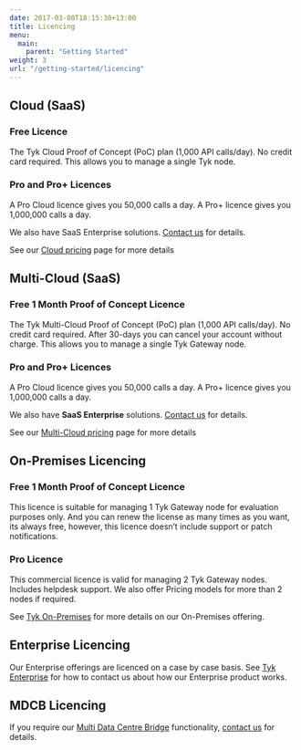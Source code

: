 ```yaml
--- 
date: 2017-03-08T18:15:30+13:00
title: Licencing
menu:
  main:
    parent: "Getting Started"
weight: 3
url: "/getting-started/licencing"
---
```


## Cloud (SaaS)

### Free Licence

The Tyk Cloud Proof of Concept (PoC) plan (1,000 API calls/day). No credit card required. This allows you to manage a single Tyk node.

### Pro and Pro+ Licences

A Pro Cloud licence gives you 50,000 calls a day. A Pro+ licence gives you 1,000,000 calls a day.

We also have SaaS Enterprise solutions. [Contact us](https://tyk.io/about/contact/#contact-us) for details.

See our [Cloud pricing](https://tyk.io/price-comparison/) page for more details


## Multi-Cloud (SaaS)

### Free 1 Month Proof of Concept Licence

The Tyk Multi-Cloud Proof of Concept (PoC) plan (1,000 API calls/day). No credit card required. After 30-days you can cancel your account without charge. This allows you to manage a single Tyk Gateway node.

### Pro and Pro+ Licences

A Pro Cloud licence gives you 50,000 calls a day. A Pro+ licence gives you 1,000,000 calls a day.

We also have **SaaS Enterprise** solutions. [Contact us](https://tyk.io/about/contact/#contact-us) for details.

See our [Multi-Cloud pricing](https://tyk.io/price-comparison/) page for more details


## On-Premises Licencing

### Free 1 Month Proof of Concept Licence

This licence is suitable for managing 1 Tyk Gateway node for evaluation purposes only. And you can renew the license as many times as you want, its always free, however, this licence doesn’t include support or patch notifications.


### Pro Licence

This commercial licence is valid for managing 2 Tyk Gateway nodes. Includes helpdesk support. We also offer Pricing models for more than 2 nodes if required.

See [Tyk On-Premises](https://tyk.io/api-gateway/on-premises/) for more details on our On-Premises offering.


## Enterprise Licencing

Our Enterprise offerings are licenced on a case by case basis. See [Tyk Enterprise](https://tyk.io/api-gateway/enterprise/) for how to contact us about how our Enterprise product works.

## MDCB Licencing

If you require our [Multi Data Centre Bridge](/docs/tyk-multi-data-centre/) functionality, [contact us](https://tyk.io/about/contact/#contact-us) for details.